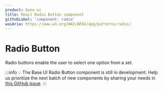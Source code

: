 ```yaml
---
product: base-ui
title: React Radio Button component
githubLabel: 'component: radio'
waiAria: https://www.w3.org/WAI/ARIA/apg/patterns/radio/
---
```


# Radio Button

<p class="description">Radio buttons enable the user to select one option from a set.</p>

:::info
💡 The Base UI Radio Button component is still in development.
Help us prioritize the next batch of new components by sharing your needs in [this GitHub issue](https://github.com/mui/material-ui/issues/27170).
:::
